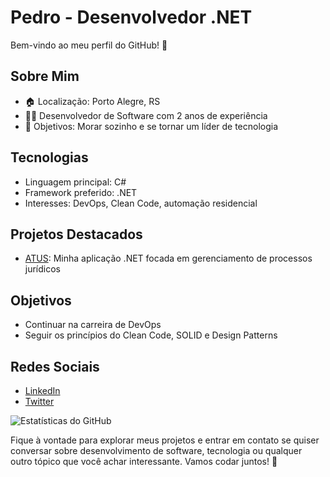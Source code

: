 # Pedro - Desenvolvedor .NET

Bem-vindo ao meu perfil do GitHub! 👋

## Sobre Mim
- 🏠 Localização: Porto Alegre, RS
- 👨‍💻 Desenvolvedor de Software com 2 anos de experiência
- 💪 Objetivos: Morar sozinho e se tornar um líder de tecnologia

## Tecnologias
- Linguagem principal: C#
- Framework preferido: .NET
- Interesses: DevOps, Clean Code, automação residencial

## Projetos Destacados
- [ATUS](link-do-seu-repositorio): Minha aplicação .NET focada em gerenciamento de processos jurídicos

## Objetivos
- Continuar na carreira de DevOps
- Seguir os princípios do Clean Code, SOLID e Design Patterns

## Redes Sociais
- [LinkedIn](link-do-seu-linkedin)
- [Twitter](link-do-seu-twitter)

![Estatísticas do GitHub](link-para-estatisticas-no-shields-io)

Fique à vontade para explorar meus projetos e entrar em contato se quiser conversar sobre desenvolvimento de software, tecnologia ou qualquer outro tópico que você achar interessante. Vamos codar juntos! 🚀

